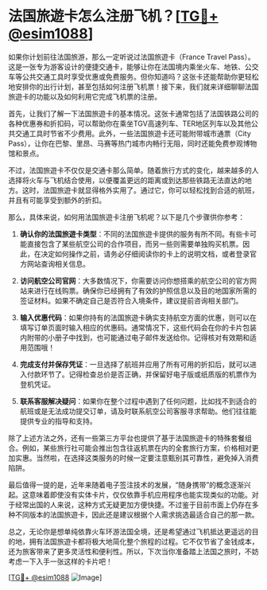 # 法国旅遊卡怎么注册飞机？[[TG💪+ @esim1088](https://t.me/s/esim1088)]

如果你计划前往法国旅游，那么一定听说过法国旅遊卡（France Travel Pass）。这是一张专为游客设计的便捷交通卡，能够让你在法国境内乘坐火车、地铁、公交车等公共交通工具时享受优惠或免费服务。但你知道吗？这张卡还能帮助你更轻松地安排你的出行计划，甚至包括如何注册飞机票！接下来，我们就来详细聊聊法国旅遊卡的功能以及如何利用它完成飞机票的注册。

首先，让我们了解一下法国旅遊卡的基本情况。这张卡通常包括了法国铁路公司的各种优惠券和折扣码，可以帮助你在乘坐TGV高速列车、TER地区列车以及其他公共交通工具时节省不少费用。此外，一些法国旅遊卡还可能附带城市通票（City Pass），让你在巴黎、里昂、马赛等热门城市内畅行无阻，同时还能免费参观博物馆和景点。

不过，法国旅遊卡不仅仅是交通卡那么简单。随着旅行方式的变化，越来越多的人选择将火车与飞机结合使用，以便覆盖更远的距离或到达那些铁路无法直达的地方。这时，法国旅遊卡就显得格外实用了。通过它，你可以轻松找到合适的航班，并且有可能享受到额外的折扣。

那么，具体来说，如何用法国旅遊卡注册飞机呢？以下是几个步骤供你参考：

1. **确认你的法国旅遊卡类型**：不同的法国旅遊卡提供的服务有所不同。有些卡可能直接包含了某些航空公司的合作项目，而另一些则需要单独购买机票。因此，在决定如何操作之前，请务必仔细阅读你的卡上的说明文档，或者登录官方网站查询相关信息。

2. **访问航空公司官网**：大多数情况下，你需要访问你想搭乘的航空公司的官方网站来进行在线购票。确保你已经拥有了有效的护照信息以及目的地国家所需的签证材料。如果不确定自己是否符合入境条件，建议提前咨询相关部门。

3. **输入优惠代码**：如果你持有的法国旅遊卡确实支持航空方面的优惠，则可以在填写订单页面时输入相应的优惠码。通常情况下，这些代码会在你的卡片包装内附带的小册子中找到，也可能通过电子邮件发送给你。记得核对有效期和适用范围哦！

4. **完成支付并保存凭证**：一旦选择了航班并应用了所有可用的折扣后，就可以进入付款环节了。记得检查总价是否正确，并保留好电子版或纸质版的机票作为登机凭证。

5. **联系客服解决疑问**：如果你在整个过程中遇到了任何问题，比如找不到适合的航班或是无法成功提交订单，请及时联系航空公司客服寻求帮助。他们往往能提供专业的指导和支持。

除了上述方法之外，还有一些第三方平台也提供了基于法国旅遊卡的特殊套餐组合。例如，某些旅行社可能会推出包含往返机票在内的全套旅行方案，价格相对更加实惠。当然啦，在选择这类服务的时候一定要注意甄别其可靠性，避免掉入消费陷阱。

最后值得一提的是，近年来随着电子签注技术的发展，“随身携带”的概念逐渐兴起。这意味着即使没有实体卡片，仅仅依靠手机应用程序也能实现类似的功能。对于经常出国的人来说，这种方式无疑更加方便快捷。不过鉴于目前市面上仍存在多种不同版本的法国旅遊卡，因此还是建议根据个人需求挑选最适合自己的那一款。

总之，无论你是想单纯依靠火车环游法国全境，还是希望通过飞机抵达更遥远的目的地，拥有法国旅遊卡都将极大地简化整个旅程的过程。它不仅节省了金钱成本，还为旅客带来了更多灵活性和便利性。所以，下次当你准备踏上法国之旅时，不妨考虑一下入手一张这样的卡片吧！

[[TG💪+ @esim1088](https://t.me/s/esim1088) ![Image](https://i.postimg.cc/4NQfJmqS/Snipaste-2025-05-13-00-14-12.png)]